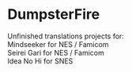 # DumpsterFire
Unfinished translations projects for:<br>
Mindseeker for NES / Famicom<br>
Seirei Gari for NES / Famicom<br>
Idea No Hi for SNES<br>
